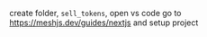 create folder, `sell_tokens`, open vs code
go to https://meshjs.dev/guides/nextjs and setup project

